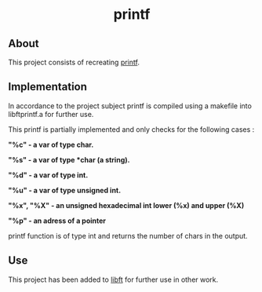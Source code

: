 <h1 align="center">
	printf
</h1>

## About 

This project consists of recreating <a href="https://man7.org/linux/man-pages/man3/printf.3.html">printf</a>.

## Implementation

In accordance to the project subject printf is compiled using a makefile into libftprintf.a for further use.

This printf is partially implemented and only checks for the following cases :
  
<b>
  
"%c" - a var of type char.

"%s" - a var of type *char (a string).

"%d" - a var of type int.

"%u" - a var of type unsigned int.

"%x", "%X" - an unsigned hexadecimal int lower (%x) and upper (%X)

"%p" - an adress of a pointer

</b>

printf function is of type int and returns the number of chars in the output.

## Use

This project has been added to <a href="https://github.com/tiagohtavares/libft">libft</a> for further use in other work.

